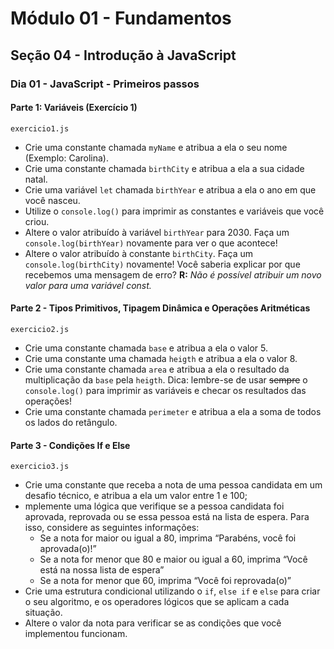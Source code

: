 # Módulo 01 - Fundamentos
## Seção 04 - Introdução à JavaScript
### Dia 01 - JavaScript - Primeiros passos

#### Parte 1: Variáveis (Exercício 1)

    exercicio1.js

- Crie uma constante chamada `myName` e atribua a ela o seu nome (Exemplo: Carolina).
- Crie uma constante chamada `birthCity` e atribua a ela a sua cidade natal.
- Crie uma variável `let` chamada `birthYear` e atribua a ela o ano em que você nasceu.
- Utilize o `console.log()` para imprimir as constantes e variáveis que você criou.
- Altere o valor atribuído à variável `birthYear` para 2030. Faça um `console.log(birthYear)` novamente para ver o que acontece!
- Altere o valor atribuído à constante `birthCity`. Faça um `console.log(birthCity)` novamente! Você saberia explicar por que recebemos uma mensagem de erro? **R:** _Não é possível atribuir um novo valor para uma variável const._

#### Parte 2 - Tipos Primitivos, Tipagem Dinâmica e Operações Aritméticas

    exercicio2.js

- Crie uma constante chamada `base` e atribua a ela o valor 5.
- Crie uma constante uma chamada `heigth` e atribua a ela o valor 8.
- Crie uma constante chamada `area` e atribua a ela o resultado da multiplicação da `base` pela `heigth`. Dica: lembre-se de usar ~~sempre~~ o `console.log()` para imprimir as variáveis e checar os resultados das operações!
- Crie uma constante chamada `perimeter` e atribua a ela a soma de todos os lados do retângulo.

#### Parte 3 - Condições If e Else

    exercicio3.js

- Crie uma constante que receba a nota de uma pessoa candidata em um desafio técnico, e atribua a ela um valor entre 1 e 100;
- mplemente uma lógica que verifique se a pessoa candidata foi aprovada, reprovada ou se essa pessoa está na lista de espera. Para isso, considere as seguintes informações:
    - Se a nota for maior ou igual a 80, imprima “Parabéns, você foi aprovada(o)!”
    - Se a nota for menor que 80 e maior ou igual a 60, imprima “Você está na nossa lista de espera”
    - Se a nota for menor que 60, imprima “Você foi reprovada(o)”
- Crie uma estrutura condicional utilizando o `if`, `else if` e `else` para criar o seu algoritmo, e os operadores lógicos que se aplicam a cada situação.
- Altere o valor da nota para verificar se as condições que você implementou funcionam.